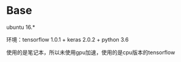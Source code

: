 ﻿# Base
ubuntu 16.*

环境：tensorflow 1.0.1 + keras 2.0.2 + python 3.6

使用的是笔记本，所以未使用gpu加速，使用的是cpu版本的tensorflow
